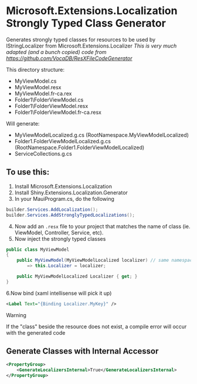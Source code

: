 # Microsoft.Extensions.Localization Strongly Typed Class Generator

Generates strongly typed classes for resources to be used by IStringLocalizer from Microsoft.Extensions.Localizer
_This is very much adapted (and a bunch copied) code from https://github.com/VocaDB/ResXFileCodeGenerator_

This directory structure:
- MyViewModel.cs
- MyViewModel.resx
- MyViewModel.fr-ca.rex
- Folder1\FolderViewModel.cs
- Folder1\FolderViewModel.resx
- Folder1\FolderViewModel.fr-ca.resx

Will generate:
- MyViewModelLocalized.g.cs (RootNamespace.MyViewModelLocalized)
- Folder1.FolderViewModelLocalized.g.cs (RootNamespace.Folder1.FolderViewModelLocalized)
- ServiceCollections.g.cs 


## To use this:
1. Install Microsoft.Extensions.Localization
2. Install Shiny.Extensions.Localization.Generator
3. In your MauiProgram.cs, do the following
```csharp
builder.Services.AddLocalization();
builder.Services.AddStronglyTypedLocalizations();
```
4. Now add an `.resx` file to your project that matches the name of class (ie. ViewModel, Controller, Service, etc).
5. Now inject the strongly typed classes
```csharp
public class MyViewModel
{
    public MyViewModel(MyViewModelLocalized localizer) // same namespace and class name with "Localized" suffix
        => this.Localizer = localizer;

    public MyViewModelLocalized Localizer { get; }
}
```
6.Now bind (xaml intellisense will pick it up)
```xml
<Label Text="{Binding Localizer.MyKey}" />
```

> [!WARNING]
> If the "class" beside the resource does not exist, a compile error will occur with the generated code

## Generate Classes with Internal Accessor

```xml
<PropertyGroup>
    <GenerateLocalizersInternal>True</GenerateLocalizersInternal>
</PropertyGroup>
```